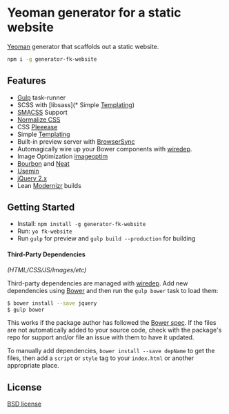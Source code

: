 # Yeoman generator for a static website

[Yeoman](http://yeoman.io) generator that scaffolds out a static website.

```sh
npm i -g generator-fk-website
```

## Features

* [Gulp](http://gulpjs.com) task-runner
* SCSS with [libsass](* Simple [Templating](https://github.com/coderhaoxin/gulp-file-include))
* [SMACSS](https://smacss.com) Support
* [Normalize CSS](https://necolas.github.io/normalize.css/)
* CSS [Pleeease](http://pleeease.io)
* Simple [Templating](https://github.com/coderhaoxin/gulp-file-include)
* Built-in preview server with [BrowserSync](http://www.browsersync.io)
* Automagically wire up your Bower components with [wiredep](https://github.com/taptapship/wiredep).
* Image Optimization [imageoptim](https://imageoptim.com)
* [Bourbon](http://bourbon.io) and [Neat](http://neat.bourbon.io)
* [Usemin](https://github.com/zont/gulp-usemin)
* [jQuery 2.x](http://jquery.com)
* Lean [Modernizr](https://modernizr.com) builds

## Getting Started

- Install: `npm install -g generator-fk-website`
- Run: `yo fk-website`
- Run `gulp` for preview and `gulp build --production` for building


#### Third-Party Dependencies

*(HTML/CSS/JS/Images/etc)*

Third-party dependencies are managed with [wiredep](https://github.com/taptapship/wiredep). Add new dependencies using [Bower](http://bower.io) and then run the `gulp bower` task to load them:

```sh
$ bower install --save jquery
$ gulp bower
```

This works if the package author has followed the [Bower spec](https://github.com/bower/bower.json-spec). If the files are not automatically added to your source code, check with the package's repo for support and/or file an issue with them to have it updated.

To manually add dependencies, `bower install --save depName` to get the files, then add a `script` or `style` tag to your `index.html` or another appropriate place.

## License

[BSD license](http://opensource.org/licenses/bsd-license.php)
